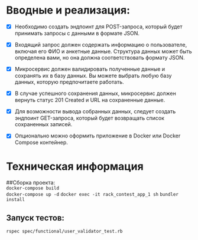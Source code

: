 # Вводные и реализация:

- [x] Необходимо создать эндпоинт для POST-запроса, который будет принимать запросы с данными в формате JSON.

- [x] Входящий запрос должен содержать информацию о пользователе, включая его ФИО и анкетные данные. Структура данных может быть определена вами, но она должна соответствовать формату JSON.

- [x] Микросервис должен валидировать полученные данные и сохранять их в базу данных. Вы можете выбрать любую базу данных, которую предпочитаете работать.

- [x] В случае успешного сохранения данных, микросервис должен вернуть статус 201 Created и URL на сохраненные данные.

- [x] Для возможности вывода собранных данных, следует создать эндпоинт GET-запроса, который будет возвращать список сохраненных записей.

- [x] Опционально можно оформить приложение в Docker или Docker Compose контейнер.


# Техническая информация

##Сборка проекта:  
`docker-compose build`   
`docker-compose up -d`
`docker exec -it rack_contest_app_1 sh`
`bundler install`

## Запуск тестов:
`rspec spec/functional/user_validator_test.rb` 


